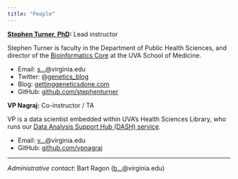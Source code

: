 ```yaml
---
title: "People"
---
```


**[Stephen Turner, PhD](http://stephenturner.us):** Lead instructor

Stephen Turner is faculty in the Department of Public Health Sciences, and director of the [Bioinformatics Core](http://bioinformatics.virginia.edu) at the UVA School of Medicine.

- Email: <a href="http://www.google.com/recaptcha/mailhide/d?k=01Wp6BFjxhU6BE1ONDOeDAZg==&amp;c=hClvy-RObaqm8ONK69PMtLKUh74mVHLjokUJXLgkUHk=" onclick="window.open('http://www.google.com/recaptcha/mailhide/d?k\07501Wp6BFjxhU6BE1ONDOeDAZg\75\75\46c\75hClvy-RObaqm8ONK69PMtLKUh74mVHLjokUJXLgkUHk\075', '', 'toolbar=0,scrollbars=0,location=0,statusbar=0,menubar=0,resizable=0,width=500,height=300'); return false;" title="Reveal this e-mail address">s...</a>@virginia.edu
- Twitter: <a href="https://twitter.com/genetics_blog">@genetics_blog</a>
- Blog: [gettinggeneticsdone.com](http://www.gettinggeneticsdone.com/)
- GitHub: [github.com/stephenturner](https://github.com/stephenturner/)

**VP Nagraj:** Co-instructor / TA

VP is a data scientist embedded within UVA’s Health Sciences Library, who runs our [Data Analysis Support Hub (DASH) service](https://www.bioconnector.virginia.edu/dash).

- Email: <a href="http://www.google.com/recaptcha/mailhide/d?k=01Wp6BFjxhU6BE1ONDOeDAZg==&amp;c=L6Yf0_ZmAoCwCbPyxLxBbGrIq97gwXUiKEBKeJFEJ9k=" onclick="window.open('http://www.google.com/recaptcha/mailhide/d?k\07501Wp6BFjxhU6BE1ONDOeDAZg\75\75\46c\75L6Yf0_ZmAoCwCbPyxLxBbGrIq97gwXUiKEBKeJFEJ9k\075', '', 'toolbar=0,scrollbars=0,location=0,statusbar=0,menubar=0,resizable=0,width=500,height=300'); return false;" title="Reveal this e-mail address">v...</a>@virginia.edu
- GitHub: [github.com/vpnagraj](https://github.com/vpnagraj)

----

_Administrative contact_: Bart Ragon (<a href="http://www.google.com/recaptcha/mailhide/d?k=01Fpsn9fRqsAnOn2xvB6hPaw==&amp;c=gJBxKZodv6VkyiheH-XULOo6Hd2KyoERfhLPLohoLZE=" onclick="window.open('http://www.google.com/recaptcha/mailhide/d?k\07501Fpsn9fRqsAnOn2xvB6hPaw\75\75\46c\75gJBxKZodv6VkyiheH-XULOo6Hd2KyoERfhLPLohoLZE\075', '', 'toolbar=0,scrollbars=0,location=0,statusbar=0,menubar=0,resizable=0,width=500,height=300'); return false;" title="Reveal this e-mail address">b...</a>@virginia.edu)
